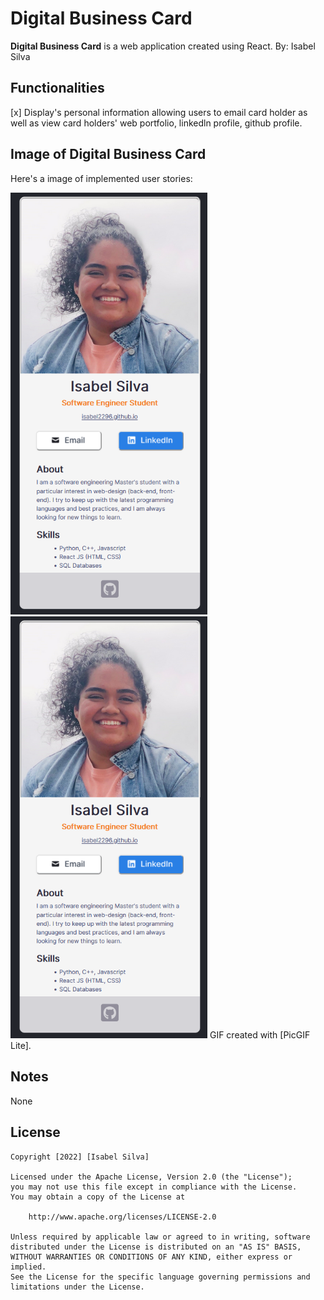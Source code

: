# Digital Business Card
**Digital Business Card** is a web application created using React. 
By: Isabel Silva
## Functionalities
[x] Display's personal information allowing users to email card holder as well as view card holders' web portfolio, linkedln profile, github profile. 

## Image of Digital Business Card

Here's a image of implemented user stories:

<img src='https://github.com/isabel2296/digital-busines-card/blob/master/src/images/digital.png' title='screenshot' width='315' length="200" alt='screenshot' />
<img src='https://github.com/isabel2296/digital-busines-card/blob/master/src/images/digital.png' title='screenshot' width='315' length="200" alt='screenshot' />
GIF created with [PicGIF Lite].

## Notes
None

## License

    Copyright [2022] [Isabel Silva]

    Licensed under the Apache License, Version 2.0 (the "License");
    you may not use this file except in compliance with the License.
    You may obtain a copy of the License at

        http://www.apache.org/licenses/LICENSE-2.0

    Unless required by applicable law or agreed to in writing, software
    distributed under the License is distributed on an "AS IS" BASIS,
    WITHOUT WARRANTIES OR CONDITIONS OF ANY KIND, either express or implied.
    See the License for the specific language governing permissions and
    limitations under the License.
